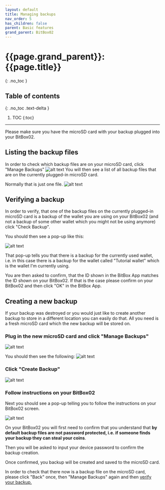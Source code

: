 ```yaml
---
layout: default
title: Managing backups
nav_order: 5
has_children: false
parent: Basic features
grand_parent: BitBox02
---
```


# {{page.grand_parent}}: {{page.title}}
{: .no_toc }

## Table of contents
{: .no_toc .text-delta }

1. TOC
{:toc}

---
Please make sure you have the microSD card with your backup plugged into your BitBox02.
## Listing the backup files
In order to check which backup files are on your microSD card, click "Manage Backups"
![alt text]({{site.baseurl}}/assets/images/BitBox02_backups/backups1.png  "BitBox02 box")
You will then see a list of all backup files that are on the currently plugged-in microSD card.

Normally that is just one file.
![alt text]({{site.baseurl}}/assets/images/BitBox02_backups/backups2.png  "BitBox02 box")
## Verifying a backup
In order to verify, that one of the backup files on the currently plugged-in microSD card is a backup of the wallet you are using on your BitBox02 (and not a backup of some other wallet which you might not be using anymore) click "Check Backup".

You should then see a pop-up like this:

![alt text]({{site.baseurl}}/assets/images/BitBox02_backups/backups3.png  "BitBox02 box")

That pop-up tells you that there is a backup for the currently used wallet, i.e. in this case there is a backup for the wallet called "Tutorial wallet" which is the wallet I'm currently using.

You are then asked to confirm, that the ID shown in the BitBox App matches the ID shown on your BitBox02.
If that is the case please confirm on your BitBox02 and then click "OK" in the BitBox App.

## Creating a new backup
If your backup was destroyed or you would just like to create another backup to store in a different location you can easily do that. All you need is a fresh microSD card which the new backup will be stored on.

### Plug in the new microSD card and click "Manage Backups"
![alt text]({{site.baseurl}}/assets/images/BitBox02_backups/backups1.png  "BitBox02 box")

You should then see the following:
![alt text]({{site.baseurl}}/assets/images/BitBox02_backups/backups4.png  "BitBox02 box")

### Click "Create Backup"
![alt text]({{site.baseurl}}/assets/images/BitBox02_backups/backups5.png  "BitBox02 box")

### Follow instructions on your BitBox02
Next you should see a pop-up telling you to follow the instructions on your BitBox02 screen.

![alt text]({{site.baseurl}}/assets/images/BitBox02_backups/backups6.png  "BitBox02 box")

On your BitBox02 you will first need to confirm that you understand that **by default backup files are not password protected, i.e. if someone finds your backup they can steal your coins**.

Then you will be asked to input your device password to confirm the backup creation.

Once confirmed, you backup will be created and saved to the microSD card.

In order to check that there now is a backup file on the microSD card, please click "Back" once, then "Manage Backups" again and then [verify your backup.]({{site.baseurl}}/docs/bitbox02/Basic-features/managing_backups/#verifying-a-backup)
